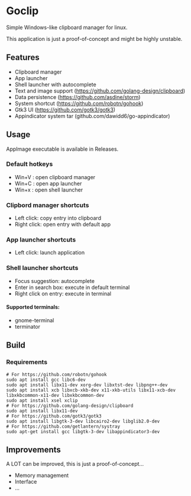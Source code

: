 # Goclip

Simple Windows-like clipboard manager for linux.

This application is just a proof-of-concept and might be highly unstable.

## Features

- Clipboard manager 
- App launcher
- Shell launcher with autocomplete
- Text and image support (https://github.com/golang-design/clipboard)
- Data persistence (https://github.com/asdine/storm)
- System shortcut (https://github.com/robotn/gohook)
- Gtk3 UI (https://github.com/gotk3/gotk3)
- Appindicator system tar (github.com/dawidd6/go-appindicator)


## Usage

AppImage executable is available in Releases.

### Default hotkeys

- Win+V : open clipboard manager
- Win+C : open app launcher
- Win+x : open shell launcher

### Clipbord manager shortcuts

- Left click: copy entry into clipboard
- Right click: open entry with default app

### App launcher shortcuts

- Left click: launch application

### Shell launcher shortcuts

- Focus suggestion: autocomplete
- Enter in search box: execute in default terminal
- Right click on entry: execute in terminal

#### Supported terminals:

- gnome-terminal
- terminator

## Build

### Requirements
```
# For https://github.com/robotn/gohook 
sudo apt install gcc libc6-dev
sudo apt install libx11-dev xorg-dev libxtst-dev libpng++-dev
sudo apt install xcb libxcb-xkb-dev x11-xkb-utils libx11-xcb-dev libxkbcommon-x11-dev libxkbcommon-dev
sudo apt install xsel xclip
# For https://github.com/golang-design/clipboard
sudo apt install libx11-dev
# For https://github.com/gotk3/gotk3
sudo apt install libgtk-3-dev libcairo2-dev libglib2.0-dev
# For https://github.com/getlantern/systray
sudo apt-get install gcc libgtk-3-dev libappindicator3-dev
```

## Improvements

A LOT can be improved, this is just a proof-of-concept...

- Memory management
- Interface
- ...
